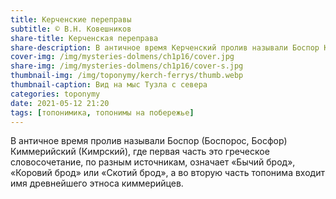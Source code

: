 ```yaml
---
title: Керченские переправы
subtitle: © В.Н. Ковешников
share-title: Керченская переправа
share-description: В античное время Керченский пролив называли Боспор Киммерийский
cover-img: /img/mysteries-dolmens/ch1p16/cover.jpg
share-img: /img/mysteries-dolmens/ch1p16/cover-s.jpg
thumbnail-img: /img/toponymy/kerch-ferrys/thumb.webp
thumbnail-caption: Вид на мыс Тузла с севера
categories: toponymy
date: 2021-05-12 21:20
tags: [топонимика, топонимы на побережье]
---
```

В античное время пролив называли Боспор (Боспорос, Босфор) Киммерийский (Кимрский), где первая часть это греческое словосочетание, по разным источникам, означает «Бычий брод», «Коровий брод» или «Скотий брод», а во вторую часть топонима входит имя древнейшего этноса киммерийцев. 
